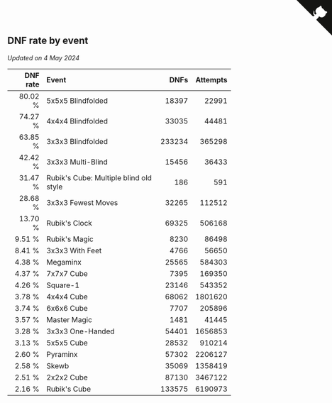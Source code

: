 ## DNF rate by event

*Updated on  4 May 2024*

| DNF rate | Event | DNFs | Attempts |
| ---: | :--- | ---: | ---: |
| 80.02 % | 5x5x5 Blindfolded | 18397 | 22991 |
| 74.27 % | 4x4x4 Blindfolded | 33035 | 44481 |
| 63.85 % | 3x3x3 Blindfolded | 233234 | 365298 |
| 42.42 % | 3x3x3 Multi-Blind | 15456 | 36433 |
| 31.47 % | Rubik's Cube: Multiple blind old style | 186 | 591 |
| 28.68 % | 3x3x3 Fewest Moves | 32265 | 112512 |
| 13.70 % | Rubik's Clock | 69325 | 506168 |
| 9.51 % | Rubik's Magic | 8230 | 86498 |
| 8.41 % | 3x3x3 With Feet | 4766 | 56650 |
| 4.38 % | Megaminx | 25565 | 584303 |
| 4.37 % | 7x7x7 Cube | 7395 | 169350 |
| 4.26 % | Square-1 | 23146 | 543352 |
| 3.78 % | 4x4x4 Cube | 68062 | 1801620 |
| 3.74 % | 6x6x6 Cube | 7707 | 205896 |
| 3.57 % | Master Magic | 1481 | 41445 |
| 3.28 % | 3x3x3 One-Handed | 54401 | 1656853 |
| 3.13 % | 5x5x5 Cube | 28532 | 910214 |
| 2.60 % | Pyraminx | 57302 | 2206127 |
| 2.58 % | Skewb | 35069 | 1358419 |
| 2.51 % | 2x2x2 Cube | 87130 | 3467122 |
| 2.16 % | Rubik's Cube | 133575 | 6190973 |


<a href="https://github.com/jonatanklosko/wca_statistics" class="github-corner" aria-label="View source on Github"><svg width="80" height="80" viewBox="0 0 250 250" style="fill:#151513; color:#fff; position: absolute; top: 0; border: 0; right: 0;" aria-hidden="true"><path d="M0,0 L115,115 L130,115 L142,142 L250,250 L250,0 Z"></path><path d="M128.3,109.0 C113.8,99.7 119.0,89.6 119.0,89.6 C122.0,82.7 120.5,78.6 120.5,78.6 C119.2,72.0 123.4,76.3 123.4,76.3 C127.3,80.9 125.5,87.3 125.5,87.3 C122.9,97.6 130.6,101.9 134.4,103.2" fill="currentColor" style="transform-origin: 130px 106px;" class="octo-arm"></path><path d="M115.0,115.0 C114.9,115.1 118.7,116.5 119.8,115.4 L133.7,101.6 C136.9,99.2 139.9,98.4 142.2,98.6 C133.8,88.0 127.5,74.4 143.8,58.0 C148.5,53.4 154.0,51.2 159.7,51.0 C160.3,49.4 163.2,43.6 171.4,40.1 C171.4,40.1 176.1,42.5 178.8,56.2 C183.1,58.6 187.2,61.8 190.9,65.4 C194.5,69.0 197.7,73.2 200.1,77.6 C213.8,80.2 216.3,84.9 216.3,84.9 C212.7,93.1 206.9,96.0 205.4,96.6 C205.1,102.4 203.0,107.8 198.3,112.5 C181.9,128.9 168.3,122.5 157.7,114.1 C157.9,116.9 156.7,120.9 152.7,124.9 L141.0,136.5 C139.8,137.7 141.6,141.9 141.8,141.8 Z" fill="currentColor" class="octo-body"></path></svg></a><style>.github-corner:hover .octo-arm{animation:octocat-wave 560ms ease-in-out}@keyframes octocat-wave{0%,100%{transform:rotate(0)}20%,60%{transform:rotate(-25deg)}40%,80%{transform:rotate(10deg)}}@media (max-width:500px){.github-corner:hover .octo-arm{animation:none}.github-corner .octo-arm{animation:octocat-wave 560ms ease-in-out}}</style>
